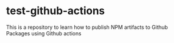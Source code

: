 # test-github-actions
This is a repository to learn how to publish NPM artifacts to Github Packages using Github actions
